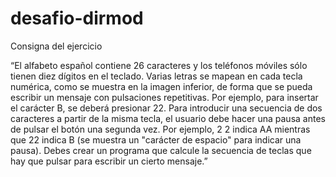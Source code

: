 # desafio-dirmod

Consigna del ejercicio

“El alfabeto español contiene 26 caracteres y los teléfonos móviles sólo tienen diez
dígitos en el teclado. Varias letras se mapean en cada tecla numérica, como se muestra
en la imagen inferior, de forma que se pueda escribir un mensaje con pulsaciones
repetitivas. Por ejemplo, para insertar el carácter B, se deberá presionar 22. Para
introducir una secuencia de dos caracteres a partir de la misma tecla, el usuario debe
hacer una pausa antes de pulsar el botón una segunda vez. Por ejemplo, 2 2 indica AA
mientras que 22 indica B (se muestra un &quot;carácter de espacio&quot; para indicar una pausa).
Debes crear un programa que calcule la secuencia de teclas que hay que pulsar para
escribir un cierto mensaje.”
